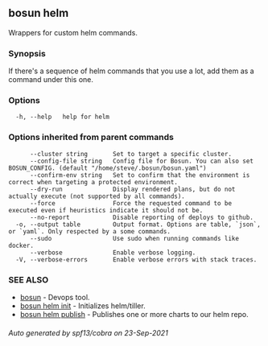 ## bosun helm

Wrappers for custom helm commands.

### Synopsis

If there's a sequence of helm commands that you use a lot, add them as a command under this one.

### Options

```
  -h, --help   help for helm
```

### Options inherited from parent commands

```
      --cluster string       Set to target a specific cluster.
      --config-file string   Config file for Bosun. You can also set BOSUN_CONFIG. (default "/home/steve/.bosun/bosun.yaml")
      --confirm-env string   Set to confirm that the environment is correct when targeting a protected environment.
      --dry-run              Display rendered plans, but do not actually execute (not supported by all commands).
      --force                Force the requested command to be executed even if heuristics indicate it should not be.
      --no-report            Disable reporting of deploys to github.
  -o, --output table         Output format. Options are table, `json`, or `yaml`. Only respected by a some commands.
      --sudo                 Use sudo when running commands like docker.
      --verbose              Enable verbose logging.
  -V, --verbose-errors       Enable verbose errors with stack traces.
```

### SEE ALSO

* [bosun](bosun.md)	 - Devops tool.
* [bosun helm init](bosun_helm_init.md)	 - Initializes helm/tiller.
* [bosun helm publish](bosun_helm_publish.md)	 - Publishes one or more charts to our helm repo.

###### Auto generated by spf13/cobra on 23-Sep-2021
